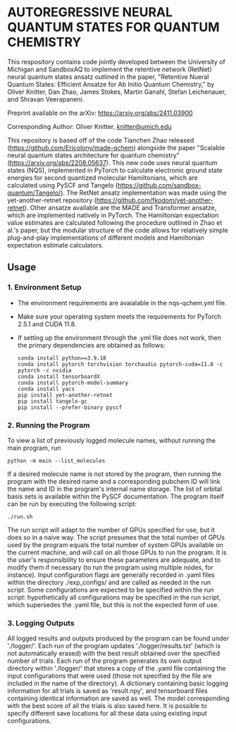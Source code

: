 # AUTOREGRESSIVE NEURAL QUANTUM STATES FOR QUANTUM CHEMISTRY

This respository contains code jointly developed between the University of Michigan and SandboxAQ to implement the retentive network (RetNet) neural quantum states ansatz outlined in the paper, "Retentive Nueral Quantum States: Efficient Ansatze for Ab Initio Quantum Chemistry," by Oliver Knitter, Dan Zhao, James Stokes, Martin Ganahl, Stefan Leichenauer, and Shravan Veerapaneni.

Preprint available on the arXiv: https://arxiv.org/abs/2411.03900

Corresponding Author: Oliver Knitter, knitter@umich.edu

This repository is based off of the code Tianchen Zhao released (https://github.com/Ericolony/made-qchem) alongside the paper "Scalable neural quantum states architecture for quantum chemistry" (https://arxiv.org/abs/2208.05637). This new code uses neural quantum states (NQS), implemented in PyTorch to calculate electronic ground state energies for second quantized molecular Hamiltonians, which are calculated using PySCF and Tangelo (https://github.com/sandbox-quantum/Tangelo/). The RetNet ansatz implementation was made using the yet-another-retnet repository (https://github.com/fkodom/yet-another-retnet). Other ansatze available are the MADE and Transformer ansatze, which are implemented natively in PyTorch. The Hamiltonian expectation value estimates are calculated following the procedure outlined in Zhao et al.'s paper,  but the modular structure of the code allows for relatively simple plug-and-play implementations of different models and Hamiltonian expectation estimate calculators.

## Usage

### 1. Environment Setup

- The environment requirements are avaialable in the nqs-qchem.yml file.

- Make sure your operating system meets the requirements for PyTorch 2.5.1 and CUDA 11.8.

- If setting up the environment through the .yml file does not work, then the primary dependencies are obtained as follows:

    ```
    conda install python==3.9.18
    conda install pytorch torchvision torchaudio pytorch-cuda=11.8 -c pytorch -c nvidia
    conda install tensorboardX
    conda install pytorch-model-summary
    conda install yacs
    pip install yet-another-retnet
    pip install tangelo-gc
    pip install --prefer-binary pyscf
    ```

### 2. Running the Program

To view a list of previously logged molecule names, without running the main program, run

```
python -m main --list_molecules
```

If a desired molecule name is not stored by the program, then running the program with the desired name and a corresponding pubchem ID will link the name and ID in the program's internal name storage. The list of orbital basis sets is available within the PySCF documentation. The program itself can be run by executing the following script:

```
./run.sh
```

The run script will adapt to the number of GPUs specified for use, but it does so in a naive way. The script presumes that the total number of GPUs used by the program equals the total number of system GPUs available on the current machine, and will call on all those GPUs to run the program. It is the user's responsibility to ensure these parameters are adequate, and to modify them if necessary (to run the program using multiple nodes, for instance).
Input configuration flags are generally recorded in .yaml files within the directory ./exp_configs/ and are called as needed in the run script. Some configurations are expected to be specified within the run script: hypothetically all configurations may be specified in the run script, which supersedes the .yaml file, but this is not the expected form of use.

### 3. Logging Outputs
All logged results and outputs produced by the program can be found under './logger/'. Each run of the program updates './logger/results.txt' (which is not automatically erased) with the best result obtained over the specified number of trials. Each run of the program generates its own output directory within './logger/' that stores a copy of the .yaml file containing the input configurations that were used (those not specified by the file are included in the name of the directory). A dictionary containing basic logging information for all trials is saved as 'result.npy', and tensorboard files containing identical information are saved as well. The model corresponding with the best score of all the trials is also saved here. It is possible to specify different save locations for all these data using existing input configurations.
